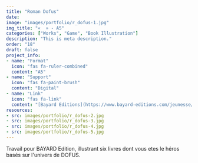 ```yaml
---
title: "Roman Dofus"
date: 
image: "images/portfolio/r_dofus-1.jpg"
img_title: "«  » - A5"
categories: ["Works", "Game", "Book Illustration"]
description: "This is meta description."
order: "18"
draft: false
project_info:
- name: "Format"
  icon: "fas fa-ruler-combined"
  content: "A5"
- name: "Support"
  icon: "fas fa-paint-brush"
  content: "Digital"
- name: "Link"
  icon: "fas fa-link"
  content: "[Bayard Editions](https://www.bayard-editions.com/jeunesse/collection/dofus)"
resources:
- src: images/portfolio/r_dofus-2.jpg
- src: images/portfolio/r_dofus-3.jpg
- src: images/portfolio/r_dofus-4.jpg
- src: images/portfolio/r_dofus-5.jpg
---
```


Travail pour BAYARD Edition, illustrant six livres dont vous etes le héros basés sur l'univers de DOFUS.
